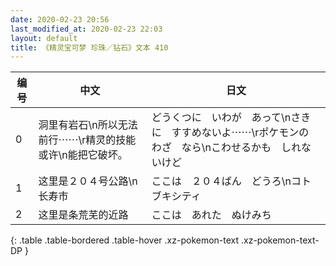 ```yaml
---
date: 2020-02-23 20:56
last_modified_at: 2020-02-23 22:03
layout: default
title: 《精灵宝可梦 珍珠／钻石》文本 410
---
```

| 编号 | 中文 | 日文 |
| ---- | ---- | ---- |
| 0 | 洞里有岩石\n所以无法前行⋯⋯\r精灵的技能或许\n能把它破坏。 | どうくつに　いわが　あって\nさきに　すすめないよ⋯⋯\rポケモンの　わざ　なら\nこわせるかも　しれないけど |
| 1 | 这里是２０４号公路\n长寿市 | ここは　２０４ばん　どうろ\nコトブキシティ |
| 2 | 这里是条荒芜的近路 | ここは　あれた　ぬけみち |
{: .table .table-bordered .table-hover .xz-pokemon-text .xz-pokemon-text-DP }